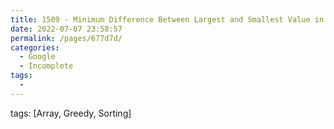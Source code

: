 ```yaml
---
title: 1509 - Minimum Difference Between Largest and Smallest Value in Three Moves - Medium
date: 2022-07-07 23:58:57
permalink: /pages/677d7d/
categories:
  - Google
  - Incomplete
tags:
  - 
---
```

tags: [Array, Greedy, Sorting]